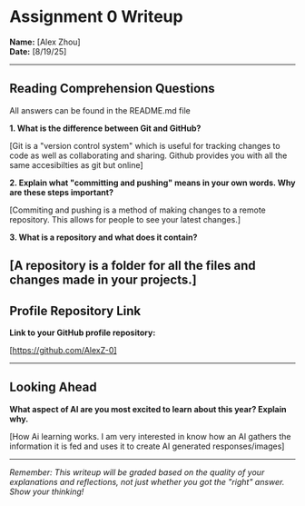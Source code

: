 # Assignment 0 Writeup

**Name:** [Alex Zhou]  
**Date:** [8/19/25]

---

## Reading Comprehension Questions
All answers can be found in the README.md file

**1. What is the difference between Git and GitHub?**

[Git is a "version control system" which is useful for tracking changes to code as well as collaborating and sharing. Github provides you with all the same accesibilties as git but online]

**2. Explain what "committing and pushing" means in your own words. Why are these steps important?**

[Commiting and pushing is a method of making changes to a remote repository. This allows for people to see your latest changes.]

**3. What is a repository and what does it contain?**

[A repository is a folder for all the files and changes made in your projects.]
---

## Profile Repository Link

**Link to your GitHub profile repository:** 

[https://github.com/AlexZ-0]

---

## Looking Ahead

**What aspect of AI are you most excited to learn about this year? Explain why.**

[How Ai learning works. I am very interested in know how an AI gathers the information it is fed and uses it to create AI generated responses/images]

---

*Remember: This writeup will be graded based on the quality of your explanations and reflections, not just whether you got the "right" answer. Show your thinking!*
